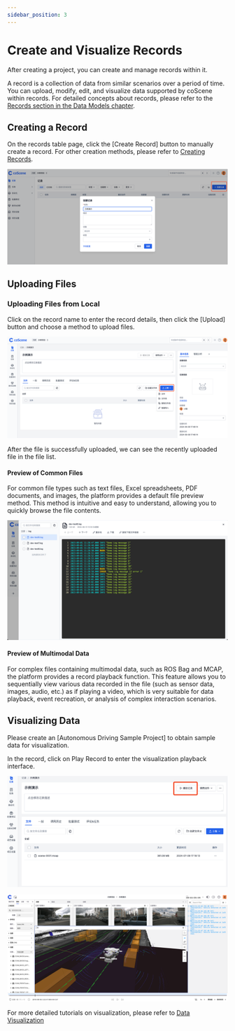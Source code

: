 ```yaml
---
sidebar_position: 3
---
```


# Create and Visualize Records

After creating a project, you can create and manage records within it.

A record is a collection of data from similar scenarios over a period of time. You can upload, modify, edit, and visualize data supported by coScene within records. For detailed concepts about records, please refer to the [Records section in the Data Models chapter](../3-concepts/1-data-models.md#record).

## Creating a Record

On the records table page, click the [Create Record] button to manually create a record. For other creation methods, please refer to [Creating Records](../recipes/record/1-create-record.md).

![create-record-modal](./img/2-3-create-record-modal.png)

## Uploading Files

### Uploading Files from Local

Click on the record name to enter the record details, then click the [Upload] button and choose a method to upload files.

![select-upload-means](./img/2-3-select-upload-means.png)

After the file is successfully uploaded, we can see the recently uploaded file in the file list.

#### Preview of Common Files

For common file types such as text files, Excel spreadsheets, PDF documents, and images, the platform provides a default file preview method. This method is intuitive and easy to understand, allowing you to quickly browse the file contents.

![preview-common-files](./img/2-3-preview-common-files.png)

#### Preview of Multimodal Data

For complex files containing multimodal data, such as ROS Bag and MCAP, the platform provides a record playback function. This feature allows you to sequentially view various data recorded in the file (such as sensor data, images, audio, etc.) as if playing a video, which is very suitable for data playback, event recreation, or analysis of complex interaction scenarios.

## Visualizing Data

Please create an [Autonomous Driving Sample Project] to obtain sample data for visualization.

In the record, click on Play Record to enter the visualization playback interface.

![select-play-record](./img/2-3-select-play-record.png)

![view-3d](./img/2-3-view-3d.png)

For more detailed tutorials on visualization, please refer to [Data Visualization](../4-recipes/6-viz/1-about-viz.md)
